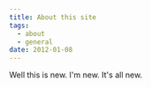 ```yaml
---
title: About this site
tags:
  - about
  - general
date: 2012-01-08
---
```

Well this is new. I'm new. It's all new.


